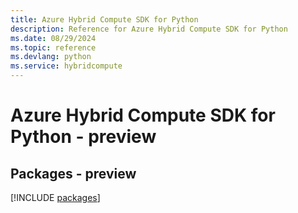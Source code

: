 ```yaml
---
title: Azure Hybrid Compute SDK for Python
description: Reference for Azure Hybrid Compute SDK for Python
ms.date: 08/29/2024
ms.topic: reference
ms.devlang: python
ms.service: hybridcompute
---
```

# Azure Hybrid Compute SDK for Python - preview
## Packages - preview
[!INCLUDE [packages](hybrid-compute-index.md)]